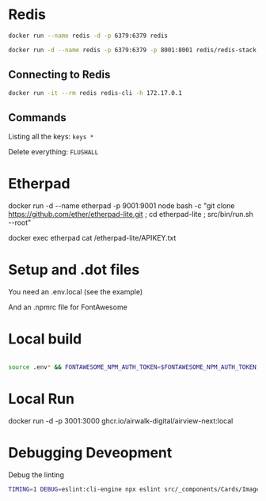 

# Redis

```bash
docker run --name redis -d -p 6379:6379 redis

docker run -d --name redis -p 6379:6379 -p 8001:8001 redis/redis-stack:latest
```

## Connecting to Redis

```bash
docker run -it --rm redis redis-cli -h 172.17.0.1
```

## Commands

Listing all the keys: `keys *`

Delete everything: `FLUSHALL`


# Etherpad

docker run -d --name etherpad -p 9001:9001 node bash -c "git clone https://github.com/ether/etherpad-lite.git ; cd etherpad-lite ; src/bin/run.sh --root"
 
docker exec etherpad cat /etherpad-lite/APIKEY.txt

# Setup and .dot files

You need an .env.local (see the example)

And an .npmrc file for FontAwesome


# Local build

```bash

source .env* && FONTAWESOME_NPM_AUTH_TOKEN=$FONTAWESOME_NPM_AUTH_TOKEN docker buildx build -t ghcr.io/airwalk-digital/mdx-deck:local --secret id=FONTAWESOME_NPM_AUTH_TOKEN,env=FONTAWESOME_NPM_AUTH_TOKEN .
```

# Local Run

docker run -d -p 3001:3000 ghcr.io/airwalk-digital/airview-next:local

# Debugging Deveopment

Debug the linting

```bash
TIMING=1 DEBUG=eslint:cli-engine npx eslint src/_components/Cards/Image.stories.tsx --fix
```

